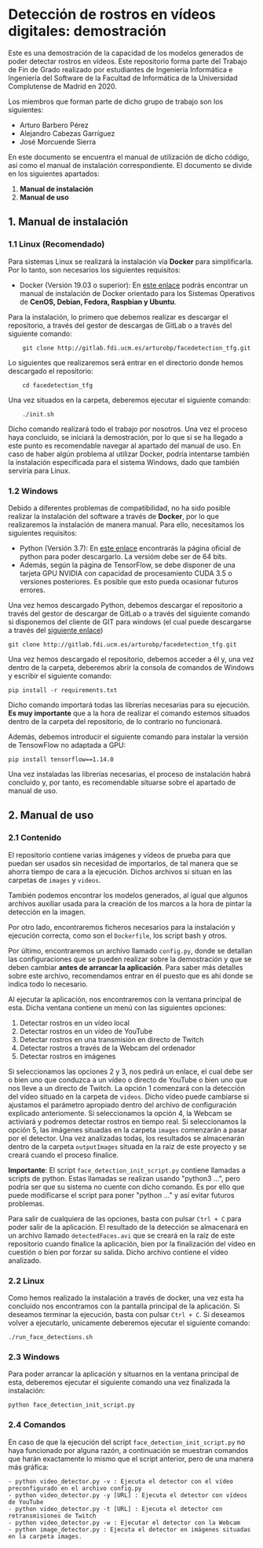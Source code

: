 # Detección de rostros en vídeos digitales: demostración
Este es una demostración de la capacidad de los modelos generados de poder detectar rostros en vídeos. Este repositorio forma parte del Trabajo de Fin de Grado realizado por estudiantes de Ingeniería Informática e Ingeniería del Software de la Facultad de Informática de la Universidad Complutense de Madrid en 2020.

Los miembros que forman parte de dicho grupo de trabajo son los siguientes:
+ Arturo Barbero Pérez
+ Alejandro Cabezas Garríguez
+ José Morcuende Sierra

En este documento se encuentra el manual de utilización de dicho código, así como el manual de instalación correspondiente. El documento se divide en los siguientes apartados:
1. **Manual de instalación**
2. **Manual de uso**

## 1. Manual de instalación
### 1.1 Linux (Recomendado)
Para sistemas Linux se realizará la instalación vía **Docker** para simplificarla. Por lo tanto, son necesarios los siguientes requisitos:
+ Docker (Versión 19.03 o superior): En [este enlace](https://docs.docker.com/engine/install/) podrás encontrar un manual de instalación de Docker orientado para los Sistemas Operativos de **CenOS, Debian, Fedora, Raspbian y Ubuntu**.

Para la instalación, lo primero que debemos realizar es descargar el repositorio, a través del gestor de descargas de GitLab o a través del siguiente comando:

        git clone http://gitlab.fdi.ucm.es/arturobp/facedetection_tfg.git

Lo siguientes que realizaremos será entrar en el directorio donde hemos descargado el repositorio:

        cd facedetection_tfg

Una vez situados en la carpeta, deberemos ejecutar el siguiente comando:

        ./init.sh

Dicho comando realizará todo el trabajo por nosotros. Una vez el proceso haya concluido, se iniciará la demostración, por lo que si se ha llegado a este punto es recomendable navegar al apartado del manual de uso. En caso de haber algún problema al utilizar Docker, podría intentarse también la instalación especificada para el sistema Windows, dado que también serviría para Linux.

### 1.2 Windows
Debido a diferentes problemas de compatibilidad, no ha sido posible realizar la instalación del software a través de **Docker**, por lo que realizaremos la instalación de manera manual. Para ello, necesitamos los siguientes requisitos:
+ Python (Versión 3.7): En [este enlace](https://www.python.org/downloads/release/python-370/) encontrarás la página oficial de python para poder descargarlo. La versióm debe ser de 64 bits.
+ Además, según la página de TensorFlow, se debe disponer de una tarjeta GPU NVIDIA con capacidad de procesamiento CUDA 3.5 o versiones posteriores. Es posible que esto pueda ocasionar futuros errores.

Una vez hemos descargado Python, debemos descargar el repositorio a través del gestor de descargar de GitLab o a través del siguiente comando si disponemos del cliente de GIT para windows (el cual puede descargarse a través del [siguiente enlace](https://git-scm.com/downloads))

    git clone http://gitlab.fdi.ucm.es/arturobp/facedetection_tfg.git

Una vez hemos descargado el repositorio, debemos acceder a él y, una vez dentro de la carpeta, deberemos abrir la consola de comandos de Windows y escribir el siguiente comando:
    
    pip install -r requirements.txt

Dicho comando importará todas las librerías necesarias para su ejecución. **Es muy importante** que a la hora de realizar el comando estemos situados dentro de la carpeta del repositorio, de lo contrario no funcionará.

Además, debemos introducir el siguiente comando para instalar la versión de TensowFlow no adaptada a GPU:

    pip install tensorflow==1.14.0

Una vez instaladas las librerías necesarias, el proceso de instalación habrá concluído y, por tanto, es recomendable situarse sobre el apartado de manual de uso.
 
## 2. Manual de uso

### 2.1 Contenido
El repositorio contiene varias imágenes y vídeos de prueba para que puedan ser usados sin necesidad de importarlos, de tal manera que se ahorra tiempo de cara a la ejecución. Dichos archivos si situan en las carpetas de `images` y `videos`.

También podemos encontrar los modelos generados, al igual que algunos archivos auxiliar usada para la creación de los marcos a la hora de pintar la detección en la imagen.

Por otro lado, encontraremos ficheros necesarios para la instalación y ejecución correcta, como son el `Dockerfile`, los script bash y otros.

Por último, encontraremos un archivo llamado `config.py`, donde se detallan las configuraciones que se pueden realizar sobre la demostración y que se deben cambiar **antes de arrancar la aplicación**. Para saber más detalles sobre este archivo, recomendamos entrar en él puesto que es ahí donde se indica todo lo necesario.

Al ejecutar la aplicación, nos encontraremos con la ventana principal de esta. Dicha ventana contiene un menú con las siguientes opciones:

1. Detectar rostros en un vídeo local
2. Detectar rostros en un vídeo de YouTube
3. Detectar rostros en una transmisión en directo de Twitch
4. Detectar rostros a través de la Webcam del ordenador
5. Detectar rostros en imágenes 

Si seleccionamos las opciones 2 y 3, nos pedirá un enlace, el cual debe ser o bien uno que conduzca a un vídeo o directo de YouTube o bien uno que nos lleve a un directo de Twitch. La opción 1 comenzará con la detección del vídeo situado en la carpeta de `videos`. Dicho vídeo puede cambiarse si ajustamos el parámetro apropiado dentro del archivo de configuración explicado anteriomente. Si seleccionamos la opción 4, la Webcam se activiará y podremos detectar rostros en tiempo real. Si seleccionamos la opción 5, las imágenes situadas en la carpeta `images` comenzarán a pasar por el detector. Una vez analizadas todas, los resultados se almacenarán dentro de la carpeta `outputImages` situada en la raiz de este proyecto y se creará cuando el proceso finalice.

**Importante**: El script `face_detection_init_script.py` contiene llamadas a scripts de python. Estas llamadas se realizan usando "python3 ...", pero podría ser que su sistema no cuente con dicho comando. Es por ello que puede modificarse el script para poner "python ..." y así evitar futuros problemas.

Para salir de cualquiera de las opciones, basta con pulsar `Ctrl + C` para poder salir de la aplicación. El resultado de la detección se almacenará en un archivo llamado `detectedFaces.avi` que se creará en la raíz de este repositorio cuando finalice la aplicación, bien por la finalización del vídeo en cuestión o bien por forzar su salida. Dicho archivo contiene el vídeo analizado.

### 2.2 Linux
Como hemos realizado la instalación a través de docker, una vez esta ha concluido nos encontramos con la pantalla principal de la aplicación. Si deseamos terminar la ejecución, basta con pulsar `Ctrl + C`. Si deseamos volver a ejecutarlo, unicamente deberemos ejecutar el siguiente comando:

    ./run_face_detections.sh

### 2.3 Windows
Para poder arrancar la aplicación y situarnos en la ventana principal de esta, deberemos ejecutar el siguiente comando una vez finalizada la instalación:

    python face_detection_init_script.py

### 2.4 Comandos
En caso de que la ejecución del script `face_detection_init_script.py` no haya funcionado por alguna razón, a continuación se muestran comandos que harán exactamente lo mismo que el script anterior, pero de una manera más gráfica:

    - python video_detector.py -v : Ejecuta el detector con el vídeo preconfigurado en el archivo config.py
    - python video_detector.py -y [URL] : Ejecuta el detector con vídeos de YouTube
    - python video_detector.py -t [URL] : Ejecuta el detector con retransmisiones de Twitch
    - python video_detector.py -w : Ejecutar el detector con la Webcam
    - python image_detector.py : Ejecuta el detector en imágenes situadas en la carpeta images.
